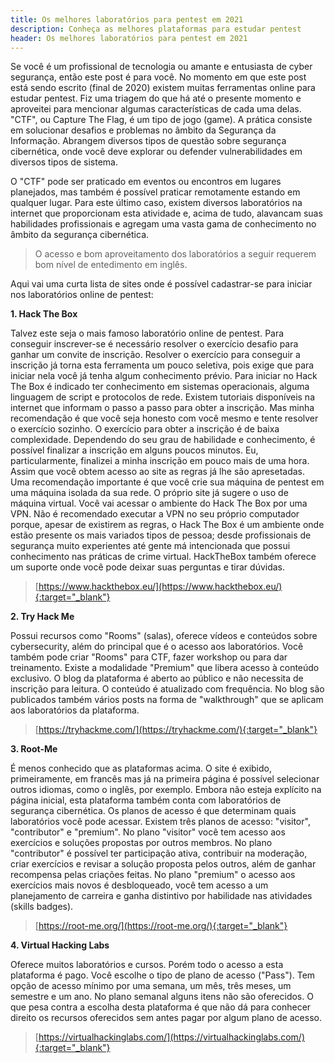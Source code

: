 ```yaml
---
title: Os melhores laboratórios para pentest em 2021
description: Conheça as melhores plataformas para estudar pentest
header: Os melhores laboratórios para pentest em 2021
---
```


Se você é um profissional de tecnologia ou amante e entusiasta de cyber segurança, então este post é para você. No momento em que este post está sendo escrito (final de 2020) existem muitas ferramentas online para estudar pentest. Fiz uma triagem do que há até o presente momento e aproveitei para mencionar algumas características de cada uma delas. "CTF", ou Capture The Flag, é um tipo de jogo (game). A prática consiste em solucionar desafios e problemas no âmbito da Segurança da Informação. Abrangem diversos tipos de questão sobre segurança cibernética, onde você deve explorar ou defender vulnerabilidades em diversos tipos de sistema. 

O "CTF" pode ser praticado em eventos ou encontros em lugares planejados, mas também é possível praticar remotamente estando em qualquer lugar.
Para este último caso, existem diversos laboratórios na internet que proporcionam esta atividade e, acima de tudo, alavancam suas habilidades profissionais e agregam uma vasta gama de conhecimento no âmbito da segurança cibernética.

> O acesso e bom aproveitamento dos laboratórios a seguir requerem bom nível de entedimento em inglês.

Aqui vai uma curta lista de sites onde é possível cadastrar-se para iniciar nos laboratórios online de pentest:

**1. Hack The Box**  

Talvez este seja o mais famoso laboratório online de pentest. Para conseguir inscrever-se é necessário resolver o exercício desafio para ganhar um convite de inscrição.
Resolver o exercício para conseguir a inscrição já torna esta ferramenta um pouco seletiva, pois exige que para iniciar nela você já tenha algum conhecimento 
prévio. Para iniciar no Hack The Box é indicado ter conhecimento em sistemas operacionais, alguma linguagem de script e protocolos de rede. Existem tutoriais disponíveis na internet que informam o passo a passo para obter a inscrição. Mas minha recomendação é que você seja honesto com você mesmo e tente resolver o exercício sozinho. 
O exercício para obter a inscrição é de baixa complexidade. Dependendo do seu grau de habilidade e conhecimento, é possível finalizar a inscrição em alguns poucos minutos. Eu, particularmente, finalizei a minha inscrição em pouco mais de uma hora.
Assim que você obtem acesso ao site as regras já lhe são apresetadas. Uma recomendação importante é que você crie sua máquina de pentest em uma máquina isolada da sua rede. O próprio site já sugere o uso de máquina virtual. Você vai acessar o ambiente do Hack The Box por uma VPN. Não é recomendado executar a VPN no seu próprio computador porque, apesar de existirem as regras, o Hack The Box é um ambiente onde estão presente os mais variados tipos de pessoa; desde profissionais de segurança muito experientes até gente má intencionada que possui conhecimento nas práticas de crime virtual.
HackTheBox também oferece um suporte onde você pode deixar suas perguntas e tirar dúvidas.

> [https://www.hackthebox.eu/](https://www.hackthebox.eu/){:target="_blank"}

**2. Try Hack Me**  

Possui recursos como "Rooms" (salas), oferece vídeos e conteúdos sobre cybersecurity, além do principal que é o acesso aos laboratórios.
Você também pode criar "Rooms" para CTF, fazer workshop ou para dar treinamento.
Existe a modalidade "Premium" que libera acesso à conteúdo exclusivo. O blog da plataforma é aberto ao público e não necessita de inscrição para leitura.
O conteúdo é atualizado com frequência. No blog são publicados também vários posts na forma de "walkthrough" que se aplicam aos laboratórios da plataforma.

> [https://tryhackme.com/](https://tryhackme.com/){:target="_blank"}

**3. Root-Me**   

É menos conhecido que as plataformas acima. O site é exibido, primeiramente, em francês mas já na primeira página é possível selecionar outros idiomas,
como o inglês, por exemplo. Embora não esteja explícito na página inicial, esta plataforma também conta com laboratórios de segurança cibernética. 
Os planos de acesso é que determinam quais laboratórios você pode acessar. Existem três planos de acesso: "visitor", "contributor" e "premium". 
No plano "visitor" você tem acesso aos exercícios e soluções propostas por outros membros. No plano "contributor" é possível ter participação ativa, contribuir na moderação, criar exercícios e revisar a solução proposta pelos outros, além de ganhar recompensa pelas criações feitas. No plano "premium" o acesso aos exercícios mais novos é desbloqueado, você tem acesso a um planejamento de carreira e ganha distintivo por habilidade nas atividades (skills badges).

> [https://root-me.org/](https://root-me.org/){:target="_blank"}

**4. Virtual Hacking Labs**   

Oferece muitos laboratórios e cursos. Porém todo o acesso a esta plataforma é pago. Você escolhe o tipo de plano de acesso ("Pass"). Tem opção de acesso
mínimo por uma semana, um mês, três meses, um semestre e um ano. No plano semanal alguns itens não são oferecidos. O que pesa contra a escolha desta plataforma é que não dá para conhecer direito os recursos oferecidos sem antes pagar por algum plano de acesso.

> [https://virtualhackinglabs.com/](https://virtualhackinglabs.com/){:target="_blank"}
